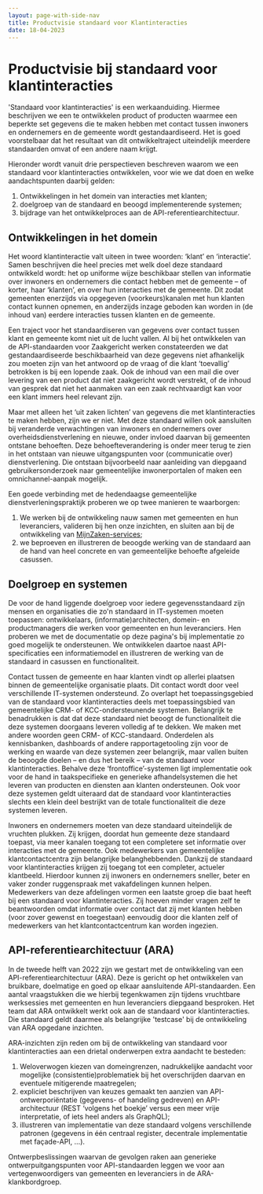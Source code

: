```yaml
---
layout: page-with-side-nav
title: Productvisie standaard voor Klantinteracties
date: 18-04-2023
---
```


# Productvisie bij standaard voor klantinteracties

'Standaard voor klantinteracties' is een werkaanduiding. Hiermee beschrijven we een te ontwikkelen product of producten waarmee een beperkte set gegevens die te maken hebben met contact tussen inwoners en ondernemers en de gemeente wordt gestandaardiseerd. Het is goed voorstelbaar dat het resultaat van dit ontwikkeltraject uiteindelijk meerdere standaarden omvat of een andere naam krijgt.

Hieronder wordt vanuit drie perspectieven beschreven waarom we een standaard voor klantinteracties ontwikkelen, voor wie we dat doen en welke aandachtspunten daarbij gelden:
1. Ontwikkelingen in het domein van interacties met klanten;
2. doelgroep van de standaard en beoogd implementerende systemen;
3. bijdrage van het ontwikkelproces aan de API-referentiearchitectuur.

## Ontwikkelingen in het domein

Het woord klantinteractie valt uiteen in twee woorden: ‘klant’ en ‘interactie’. Samen beschrijven die heel precies met welk doel deze standaard ontwikkeld wordt: het op uniforme wijze beschikbaar stellen van informatie over inwoners en ondernemers die contact hebben met de gemeente – of korter, haar ‘klanten’, en over hun interacties met de gemeente. Dit zodat gemeenten enerzijds via opgegeven (voorkeurs)kanalen met hun klanten contact kunnen opnemen, en anderzijds inzage geboden kan worden in (de inhoud van) eerdere interacties tussen klanten en de gemeente.

Een traject voor het standaardiseren van gegevens over contact tussen klant en gemeente komt niet uit de lucht vallen. Al bij het ontwikkelen van de API-standaarden voor Zaakgericht werken constateerden we dat gestandaardiseerde beschikbaarheid van deze gegevens niet afhankelijk zou moeten zijn van het antwoord op de vraag of die klant ‘toevallig’ betrokken is bij een lopende zaak. Ook de inhoud van een mail die over levering van een product dat niet zaakgericht wordt verstrekt, of de inhoud van gesprek dat niet het aanmaken van een zaak rechtvaardigt kan voor een klant immers heel relevant zijn.

Maar met alleen het ‘uit zaken lichten’ van gegevens die met klantinteracties te maken hebben, zijn we er niet. Met deze standaard willen ook aansluiten bij veranderde verwachtingen van inwoners en ondernemers over overheidsdienstverlening en nieuwe, onder invloed daarvan bij gemeenten ontstane behoeften. Deze behoefteverandering is onder meer terug te zien in het ontstaan van nieuwe uitgangspunten voor (communicatie over) dienstverlening. Die ontstaan bijvoorbeeld naar aanleiding van diepgaand gebruikersonderzoek naar gemeentelijke inwonerportalen of maken een omnichannel-aanpak mogelijk.

Een goede verbinding met de hedendaagse gemeentelijke dienstverleningspraktijk proberen we op twee manieren te waarborgen:
1. We werken bij de ontwikkeling nauw samen met gemeenten en hun leveranciers, valideren bij hen onze inzichten, en sluiten aan bij de ontwikkeling van [MijnZaken-services](https://vng.nl/artikelen/mijnzaken-service-track-trace-voor-de-overheidsdienstlevering);
2. we beproeven en illustreren de beoogde werking van de standaard aan de hand van heel concrete en van gemeentelijke behoefte afgeleide casussen.

## Doelgroep en systemen

De voor de hand liggende doelgroep voor iedere gegevensstandaard zijn mensen en organisaties die zo'n standaard in IT-systemen moeten toepassen: ontwikkelaars, (informatie)architecten, domein- en productmanagers die werken voor gemeenten en hun leveranciers. Hen proberen we met de documentatie op deze pagina's bij implementatie zo goed mogelijk te ondersteunen. We ontwikkelen daartoe naast API-specificaties een informatiemodel en illustreren de werking van de standaard in casussen en functionaliteit.

Contact tussen de gemeente en haar klanten vindt op allerlei plaatsen binnen de gemeentelijke organisatie plaats. Dit contact wordt door veel verschillende IT-systemen ondersteund. Zo overlapt het toepassingsgebied van de standaard voor klantinteracties deels met toepassingsbied van gemeentelijke CRM- of KCC-ondersteunende systemen. Belangrijk te benadrukken is dat dat deze standaard niet beoogt de functionaliteit die deze systemen doorgaans leveren volledig af te dekken. We maken met andere woorden geen CRM- of KCC-standaard. Onderdelen als kennisbanken, dashboards of andere rapportagetooling zijn voor de werking en waarde van deze systemen zeer belangrijk, maar vallen buiten de beoogde doelen – en dus het bereik – van de standaard voor klantinteracties. Behalve deze ‘frontoffice’-systemen ligt implementatie ook voor de hand in taakspecifieke en generieke afhandelsystemen die het leveren van producten en diensten aan klanten ondersteunen. Ook voor deze systemen geldt uiteraard dat de standaard voor klantinteracties slechts een klein deel bestrijkt van de totale functionaliteit die deze systemen leveren.

Inwoners en ondernemers moeten van deze standaard uiteindelijk de vruchten plukken. Zij krijgen, doordat hun gemeente deze standaard toepast, via meer kanalen toegang tot een completere set informatie over interacties met de gemeente. Ook medewerkers van gemeentelijke klantcontactcentra zijn belangrijke belanghebbenden. Dankzij de standaard voor klantinteracties krijgen zij toegang tot een completer, actueler klantbeeld. Hierdoor kunnen zij inwoners en ondernemers sneller, beter en vaker zonder ruggenspraak met vakafdelingen kunnen helpen. Medewerkers van deze afdelingen vormen een laatste groep die baat heeft bij een standaard voor klantinteracties. Zij hoeven minder vragen zelf te beantwoorden omdat informatie over contact dat zij met klanten hebben (voor zover gewenst en toegestaan) eenvoudig door die klanten zelf of medewerkers van het klantcontactcentrum kan worden ingezien.

## API-referentiearchitectuur (ARA)

In de tweede helft van 2022 zijn we gestart met de ontwikkeling van een API-referentiearchitectuur (ARA). Deze is gericht op het ontwikkelen van bruikbare, doelmatige en goed op elkaar aansluitende API-standaarden. Een aantal vraagstukken die we hierbij tegenkwamen zijn tijdens vruchtbare werksessies met gemeenten en hun leveranciers diepgaand besproken. Het team dat ARA ontwikkelt werkt ook aan de standaard voor klantinteracties. Die standaard geldt daarmee als belangrijke 'testcase' bij de ontwikkeling van ARA opgedane inzichten.

ARA-inzichten zijn reden om bij de ontwikkeling van standaard voor klantinteracties aan een drietal onderwerpen extra aandacht te besteden:
1. Weloverwogen kiezen van domeingrenzen, nadrukkelijke aandacht voor mogelijke (consistentie)problematiek bij het overschrijden daarvan en eventuele mitigerende maatregelen;
2. expliciet beschrijven van keuzes gemaakt ten aanzien van API-ontwerporiëntatie (gegevens- of handeling gedreven) en API-architectuur (REST ‘volgens het boekje’ versus een meer vrije interpretatie, of iets heel anders als GraphQL);
3. illustreren van implementatie van deze standaard volgens verschillende patronen (gegevens in één centraal register, decentrale implementatie met façade-API, …).

Ontwerpbeslissingen waarvan de gevolgen raken aan generieke ontwerpuitgangspunten voor API-standaarden leggen we voor aan vertegenwoordigers van gemeenten en leveranciers in de ARA-klankbordgroep.

